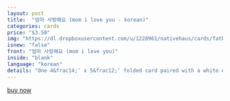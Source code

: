 ```yaml
---
layout: post
title:  "엄마 사랑해요 (mom i love you - korean)"
categories: cards
price: "$3.50"
img: "https://dl.dropboxusercontent.com/u/1228961/nativehaus/cards/fathersday2014/k-mom-iloveyou.jpg"
isnew: "false"
front: "엄마 사랑해요 (mom i love you)"
inside: "blank"
language: "korean"
details: "One 4&frac14;″ x 5&frac12;″ folded card paired with a white envelope."
---
```


<a href="https://gum.co/DjcM" class="button button--green">buy now</a> <script type="text/javascript" src="https://gumroad.com/js/gumroad.js"></script>